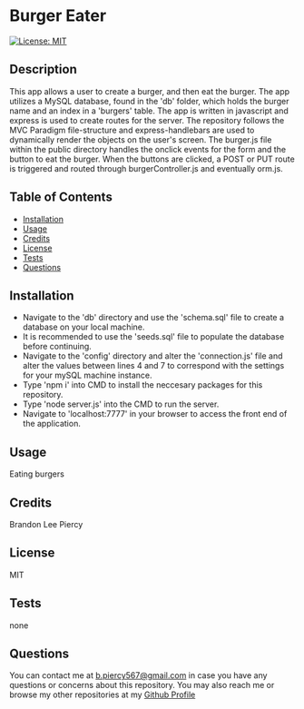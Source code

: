 
# Burger Eater
[![License: MIT](https://img.shields.io/badge/License-MIT-yellow.svg)](https://opensource.org/licenses/MIT)
## Description

This app allows a user to create a burger, and then eat the burger. The app utilizes a MySQL database, found in the 'db' folder, which holds the burger name and an index in a 'burgers' table. The app is written in javascript and express is used to create routes for the server. The repository follows the MVC Paradigm file-structure and express-handlebars are used to dynamically render the objects on the user's screen. The burger.js file within the public directory handles the onclick events for the form and the button to eat the burger. When the buttons are clicked, a POST or PUT route is triggered and routed through burgerController.js and eventually orm.js.

## Table of Contents

- [Installation](#installation)
- [Usage](#usage)
- [Credits](#credits)
- [License](#license)
- [Tests](#tests)
- [Questions](#questions)

## Installation

- Navigate to the 'db' directory and use the 'schema.sql' file to create a database on your local machine.
- It is recommended to use the 'seeds.sql' file to populate the database before continuing.
- Navigate to the 'config' directory and alter the 'connection.js' file and alter the values between lines 4 and 7 to correspond with the settings for your mySQL machine instance. 
- Type 'npm i' into CMD to install the neccesary packages for this repository.
- Type 'node server.js' into the CMD to run the server.
- Navigate to 'localhost:7777' in your browser to access the front end of the application.

## Usage

Eating burgers

## Credits

Brandon Lee Piercy

## License

MIT

## Tests

none

## Questions

You can contact me at b.piercy567@gmail.com in case you have any questions or concerns about this repository.
You may also reach me or browse my other repositories at my [Github Profile](https://github.com/brandonleepiercy)
